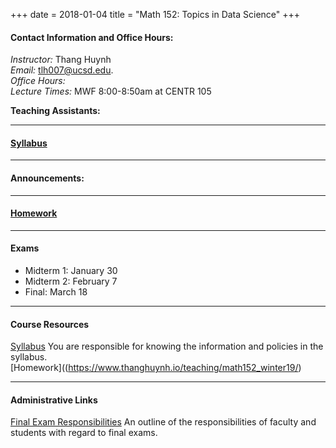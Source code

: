 +++
date = 2018-01-04
title = "Math 152: Topics in Data Science"
+++

#### Contact Information and Office Hours:  

*Instructor:* Thang Huynh  
*Email:* [tlh007@ucsd.edu][email].    
*Office Hours:*   
*Lecture Times:* 	MWF	8:00-8:50am at CENTR 105

[email]: mailto:tlh007@ucsd.edu

**Teaching Assistants:**   

--- 

#### [Syllabus](https://www.thanghuynh.io/teaching/math152_winter19/syllabus)

--- 

#### Announcements:   

---

#### [Homework](https://www.thanghuynh.io/teaching/math152_winter19/)

---   

#### Exams

  * Midterm 1: January 30
  * Midterm 2: February 7
  * Final: March 18

---  

#### Course Resources

[Syllabus](https://www.thanghuynh.io/teaching/math152_winter19/syllabus) You are responsible for knowing the information and policies in the syllabus.  
[Homework]((https://www.thanghuynh.io/teaching/math152_winter19/)


---  

#### Administrative Links  
[Final Exam Responsibilities](http://blink.ucsd.edu/Blink/External/Topics/How_To/0,1260,17998,00.html) An outline of the responsibilities of faculty and students
with regard to final exams.


